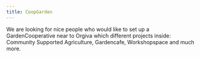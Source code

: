 ```yaml
---
title: CoopGarden
---
```


<head>
    <style>
        </style>
        </head>
<div class="welcome">
    We are looking for nice people who would like to set up a GardenCooperative near to Orgiva which different projects inside: Community Supported Agriculture, Gardencafe, Workshopspace and much more.
    </div>